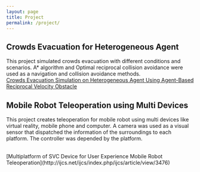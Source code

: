 ```yaml
---
layout: page
title: Project
permalink: /project/
---
```


## Crowds Evacuation for Heterogeneous Agent

This project simulated crowds evacuation with different conditions and scenarios. A* algorithm and Optimal reciprocal collision avoidance were used as a navigation and collision avoidance methods. 
<br />
[Crowds Evacuation Simulation on Heterogeneous Agent Using Agent-Based Reciprocal Velocity Obstacle](https://ieeexplore.ieee.org/abstract/document/8711117/) <br />




## Mobile Robot Teleoperation using Multi Devices 
This project creates teleoperation for mobile robot using multi devices like virtual reality, mobile phone and computer. A camera was used as a visual sensor that dispatched the information of the surroundings to each platform. The controller was depended by the platform.

<br />
[Multiplatform of SVC Device for User Experience Mobile Robot Teleoperation](http://ijcs.net/ijcs/index.php/ijcs/article/view/3476) <br />
